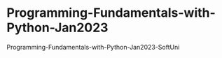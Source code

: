 # Programming-Fundamentals-with-Python-Jan2023
Programming-Fundamentals-with-Python-Jan2023-SoftUni
